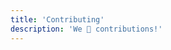 ```yaml
---
title: 'Contributing'
description: 'We 💛 contributions!'
---
```


<!--@include: @/include/CONTRIBUTING.md-->